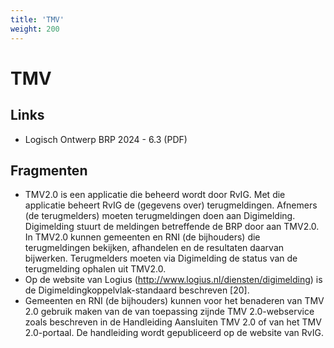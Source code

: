 ```yaml
---
title: 'TMV'
weight: 200
---
```


# TMV

## Links
- Logisch Ontwerp BRP 2024 - 6.3 (PDF)

## Fragmenten
- TMV2.0 is een applicatie die beheerd wordt door RvIG. Met die applicatie beheert RvIG de (gegevens over) terugmeldingen. Afnemers (de terugmelders) moeten terugmeldingen doen aan Digimelding. Digimelding stuurt de meldingen betreffende de BRP door aan TMV2.0. In TMV2.0 kunnen gemeenten en RNI (de bijhouders) die terugmeldingen bekijken, afhandelen en de resultaten daarvan bijwerken. Terugmelders moeten via Digimelding de status van de terugmelding ophalen uit TMV2.0.
- Op de website van Logius (http://www.logius.nl/diensten/digimelding) is de Digimeldingkoppelvlak-standaard beschreven [20].
- Gemeenten en RNI (de bijhouders) kunnen voor het benaderen van TMV 2.0 gebruik maken van de van toepassing zijnde TMV 2.0-webservice zoals beschreven in de Handleiding Aansluiten TMV 2.0 of van het TMV 2.0-portaal. De handleiding wordt gepubliceerd op de website van RvIG.
